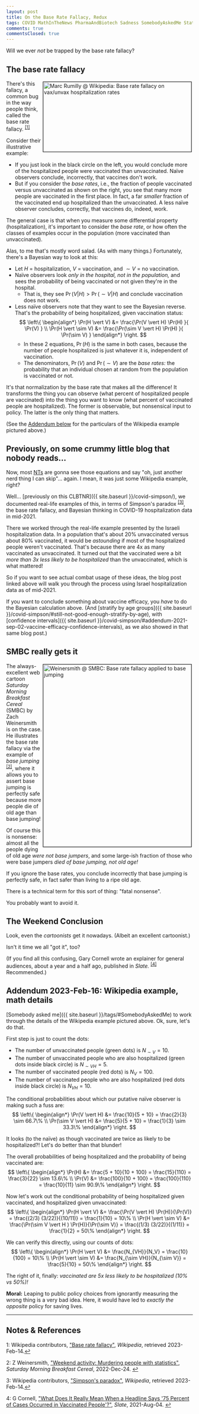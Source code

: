 ```yaml
---
layout: post
title: On the Base Rate Fallacy, Redux
tags: COVID MathInTheNews PharmaAndBiotech Sadness SomebodyAskedMe Statistics
comments: true
commentsClosed: true
---
```


Will we ever _not_ be trapped by the base rate fallacy?  


## The base rate fallacy  

<a href="{{ site.baseurl }}/images/2023-02-14-base-rate-redux-wikipedia-1.jpg"><img src="{{ site.baseurl }}/images/2023-02-14-base-rate-redux-wikipedia-1-thumb.jpg" width="400" height="188" alt="Marc Rumilly @ Wikipedia: Base rate fallacy on vax/unvax hospitalization rates" title="Marc Rumilly @ Wikipedia: Base rate fallacy on vax/unvax hospitalization rates" style="float: right; margin: 3px 3px 3px 3px; border: 1px solid #000000;"></a>
There's this fallacy, a common bug in the way people think, called the base rate 
fallacy. <sup id="fn1a">[[1]](#fn1)</sup>  

Consider their illustrative example:  
- If you just look in the black circle on the left, you would conclude more of the
  hospitalized people were vaccinated than unvaccinated.  Na&iuml;ve observers conclude,
  incorrectly, that vaccines don't work.  
- But if you consider the _base rates_, i.e., the fraction of people vaccinated versus
  unvaccinated as shown on the right, you see that many more people are vaccinated in the
  first place.  In fact, a far _smaller_ fraction of the vaccinated end up hospitalized
  than the unvaccinated.  A less na&iuml;ve observer concludes, correctly, that vaccines
  do, indeed, work.  
  
The general case is that when you measure some differential property (hospitalization),
it's important to consider the _base rate_, or how often the classes of examples occur in
the population (more vaccinated than unvaccinated).  

Alas, to me that's mostly word salad.  (As with many things.)  Fortunately, there's a
Bayesian way to look at this:  
- Let $H$ = hospitalization, $V$ = vaccination, and $\sim V$ = no vaccination.  
- Na&iuml;ve observers look _only in the hospital, not in the population,_ and sees
  the probability of being vaccinated or not given they're in the hospital.  
  - That is, they see $\Pr(V \vert H) \gt \Pr(\sim V \vert H)$ and conclude vaccination does not work.  
- Less na&iuml;ve observers note that they want to see the Bayesian reverse.  That's the
  probability of being hospitalized, given vaccination status:  
      $$
      \left\{
        \begin{align*}
          \Pr(H \vert V)      &= \frac{\Pr(V \vert H) \Pr(H) }{ \Pr(V) } \\
          \Pr(H \vert \sim V) &= \frac{\Pr(\sim V \vert H) \Pr(H) }{ \Pr(\sim V) }
        \end{align*}
      \right.
      $$
  - In these 2 equations, $\Pr(H)$ is the same in both cases, because the number of people
    hospitalized is just whatever it is, independent of vaccination.  
  - The denominators, $\Pr(V)$ and $\Pr(\sim V)$ are the _base rates:_ the probability
    that an individual chosen at random from the population is vaccinated or not.
    
It's that normalization by the base rate that makes all the difference!  It transforms the
thing you can observe (what percent of hospitalized people are vaccinated) into the thing
you want to know (what percent of vaccinated people are hospitalized).  The former is
observable, but nonsensical input to policy.  The latter is the only thing that matters.  

(See the [Addendum below](#addendum-2023-feb-16-wikipedia-example-math-details) for the
particulars of the Wikipedia example pictured above.)  


## Previously, on some crummy little blog that nobody reads&hellip;  

Now, most [NTs](https://en.wikipedia.org/wiki/Neurodiversity#Neurotypical) are gonna see
those equations and say "oh, just another nerd thing I can skip"&hellip; again.  I mean,
it was just some Wikipedia example, right?  

Well&hellip; [previously on this CLBTNR]({{ site.baseurl }}/covid-simpson/), we documented
real-life examples of this, in terms of Simpson's paradox <sup id="fn3a">[[3]](#fn3)</sup>, 
the base rate fallacy, and Bayesian thinking in COVID-19 hospitalization data in
mid-2021.  

There we worked through the real-life example presented by the Israeli hospitalization data.  In a
population that's about 20% unvaccinated versus about 80% vaccinated, it would be
_astounding_ if most of the hospitalized people weren't vaccinated.  That's because there
are 4x as many vaccinated as unvaccinated.  It turned out that the vaccinated were a bit
_more than 3x less likely to be hospitalized_ than the unvaccinated, which is what
mattered!  

So if you want to see actual combat usage of these ideas, the blog post linked above will walk
you through the process using Israel hospitalization data as of mid-2021.  

If you want to conclude something about vaccine efficacy, you _have_ to do the Bayesian
calculation above.  (And
[stratify by age groups]({{ site.baseurl }}/covid-simpson/#still-not-good-enough-stratify-by-age),
with
[confidence intervals]({{ site.baseurl }}/covid-simpson/#addendum-2021-sep-02-vaccine-efficacy-confidence-intervals),
as we also showed in that same blog post.)  


## SMBC really gets it

<a href="{{ site.baseurl }}/images/2023-02-14-base-rate-redux-smbc-1.png"><img src="{{ site.baseurl }}/images/2023-02-14-base-rate-redux-smbc-1-thumb.jpg" width="400" height="491" alt="Weinersmith @ SMBC: Base rate fallacy applied to base jumping" title="Weinersmith @ SMBC: Base rate fallacy applied to base jumping" style="float: right; margin: 3px 3px 3px 3px; border: 1px solid #000000;"></a>
The always-excellent web cartoon _Saturday Morning Breakfast Cereal_ (SMBC) by Zach
Weinersmith is on the case.  He illustrates the base rate fallacy via the example of _base
jumping_ <sup id="fn2a">[[2]](#fn2)</sup>, where it allows you to assert base jumping is
perfectly safe because more people die of old age than base jumping!  

Of course this is nonsense: almost all the people dying of old age _were not base
jumpers_, and some large-ish fraction of those who were base jumpers _died of base
jumping, not old age!_  

If you ignore the base rates, you conclude incorrectly that base jumping is perfectly
safe, in fact safer than living to a ripe old age.  

There is a technical term for this sort of thing: "fatal nonsense".  

You probably want to avoid it.  


## The Weekend Conclusion  

Look, even the _cartoonists_ get it nowadays.  (Albeit an excellent cartoonist.)  

Isn't it time we all "got it", too?  

(If you find all this confusing, Gary Cornell wrote an explainer for general audiences,
about a year and a half ago, published in _Slate._ <sup id="fn4a">[[4]](#fn4)</sup>
Recommended.)  


## Addendum 2023-Feb-16: Wikipedia example, math details  

[Somebody asked me]({{ site.baseurl }}/tags/#SomebodyAskedMe) to work through the details
of the Wikipedia example pictured above.  Ok, sure, let's do that.  

First step is just to count the dots:  
- The number of unvaccinated people (green dots) is $N_{\sim V} = 10$.  
- The number of unvaccinated people who are also hospitalized (green dots inside black circle)
  is $N_{\sim VH} = 5$.  
- The number of vaccinated people (red dots) is $N_{V} = 100$.  
- The number of vaccinated people who are also hospitalized (red dots inside black circle)
  is $N_{VH} = 10$.  
  
The conditional probabilities about which our putative na&iuml;ve observer is making such
a fuss are:  
$$
\left\{
  \begin{align*}
     \Pr(V \vert H)      &= \frac{10}{5 + 10} = \frac{2}{3} \sim 66.7\% \\
     \Pr(\sim V \vert H) &= \frac{5}{5 + 10} = \frac{1}{3} \sim 33.3\%
  \end{align*}
\right.
$$

It looks (to the na&iuml;ve) as though vaccinated are twice as likely to be hospitalized?!
Let's do better than that blunder!  

The overall probabilities of being hospitalized and the probability of being vaccinated
are:  
$$
\left\{
  \begin{align*}
    \Pr(H) &= \frac{5 + 10}{10 + 100} = \frac{15}{110}  = \frac{3}{22}  \sim 13.6\% \\
    \Pr(V) &= \frac{100}{10 + 100}    = \frac{100}{110} = \frac{10}{11} \sim 90.9\%
  \end{align*}
\right.
$$

Now let's work out the conditional probability of being hospitalized given vaccinated, and
hospitalized given unvaccinated:  
$$
\left\{
  \begin{align*}
    \Pr(H \vert V)      &= \frac{\Pr(V \vert H) \Pr(H)}{\Pr(V)}            = \frac{(2/3) (3/22)}{(10/11)} = \frac{1}{10} = 10\% \\
    \Pr(H \vert \sim V) &= \frac{\Pr(\sim V \vert H ) \Pr(H)}{\Pr(\sim V)} = \frac{(1/3) (3/22)}{(1/11)}  = \frac{1}{2} = 50\%
  \end{align*}
\right.
$$

We can verify this directly, using our counts of dots:  
$$
\left\{
  \begin{align*}
    \Pr(H \vert V)      &= \frac{N_{VH}}{N_V} = \frac{10}{100} = 10\% \\
    \Pr(H \vert \sim V) &= \frac{N_{\sim VH}}{N_{\sim V}} = \frac{5}{10} = 50\%
  \end{align*}
\right.
$$

The right of it, finally: _vaccinated are 5x less likely to be hospitalized (10% vs 50%)!_  

__Moral:__ Leaping to public policy choices from ignorantly measuring the wrong thing is a
very bad idea.  Here, it would have led to _exactly the opposite_ policy for saving
lives.  

---

## Notes &amp; References  

<!--
<sup id="fn1a">[[1]](#fn1)</sup>

<a id="fn1">1</a>: ***, ["***"](***), *** [↩](#fn1a)  

<a href="{{ site.baseurl }}/images/***">
  <img src="{{ site.baseurl }}/images/***" width="400" height="***" alt="***" title="***" style="float: right; margin: 3px 3px 3px 3px; border: 1px solid #000000;">
</a>

<a href="***">
  <img src="{{ site.baseurl }}/images/***" width="550" height="***" alt="***" title="***" style="margin: 3px 3px 3px 3px; border: 1px solid #000000;">
</a>

<iframe width="400" height="224" src="***" allow="accelerometer; encrypted-media; gyroscope; picture-in-picture" allowfullscreen style="float: right; margin: 3px 3px 3px 3px; border: 1px solid #000000;"></iframe>
-->

<a id="fn1">1</a>: Wikipedia contributors, ["Base rate fallacy"](https://en.wikipedia.org/wiki/Base_rate_fallacy), _Wikipedia_, retrieved 2023-Feb-14.[↩](#fn1a)  

<a id="fn2">2</a>: Z Weinersmith, ["Weekend activity: Murdering people with statistics"](https://www.smbc-comics.com/comic/odds-2), _Saturday Morning Breakfast Cereal_, 2022-Dec-24. [↩](#fn2a)  

<a id="fn3">3</a>: Wikipedia contributors, ["Simpson's paradox"](https://en.wikipedia.org/wiki/Simpson's_paradox), _Wikipedia_, retrieved 2023-Feb-14.[↩](#fn3a)  

<a id="fn4">4</a>: G Cornell, ["What Does It Really Mean When a Headline Says '75 Percent of Cases Occurred in Vaccinated People'?"](https://slate.com/technology/2021/08/what-it-means-when-75-percent-of-covid-19-cases-occur-in-vaccinated-people.html), _Slate_, 2021-Aug-04. [↩](#fn4a)  
